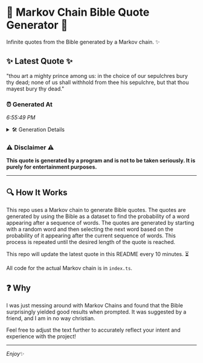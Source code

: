 # 📖 Markov Chain Bible Quote Generator 📖

Infinite quotes from the Bible generated by a Markov chain. ✨

## ✨ Latest Quote ✨
"thou art a mighty prince among us: in the choice of our sepulchres bury thy dead; none of us shall withhold from thee his sepulchre, but that thou mayest bury thy dead."

### ⏰ Generated At
*6:55:49 PM*

<details>
    <summary>🛠️ Generation Details</summary>
    <p>
        <strong>🌱 Seed:</strong> thou<br>
        <strong>🔄 Iterations:</strong> 31<br>
        <strong>📜 Context History:</strong><br>[ thou ]: art<br>[ thou, art ]: a<br>[ thou, art, a ]: mighty<br>[ thou, art, a, mighty ]: prince<br>[ thou, art, a, mighty, prince ]: among<br>[ thou, art, a, mighty, prince, among ]: us:<br>[ art, a, mighty, prince, among, us: ]: in<br>[ a, mighty, prince, among, us:, in ]: the<br>[ mighty, prince, among, us:, in, the ]: choice<br>[ prince, among, us:, in, the, choice ]: of<br>[ among, us:, in, the, choice, of ]: our<br>[ us:, in, the, choice, of, our ]: sepulchres<br>[ in, the, choice, of, our, sepulchres ]: bury<br>[ the, choice, of, our, sepulchres, bury ]: thy<br>[ choice, of, our, sepulchres, bury, thy ]: dead;<br>[ of, our, sepulchres, bury, thy, dead; ]: none<br>[ our, sepulchres, bury, thy, dead;, none ]: of<br>[ sepulchres, bury, thy, dead;, none, of ]: us<br>[ bury, thy, dead;, none, of, us ]: shall<br>[ thy, dead;, none, of, us, shall ]: withhold<br>[ dead;, none, of, us, shall, withhold ]: from<br>[ none, of, us, shall, withhold, from ]: thee<br>[ of, us, shall, withhold, from, thee ]: his<br>[ us, shall, withhold, from, thee, his ]: sepulchre,<br>[ shall, withhold, from, thee, his, sepulchre, ]: but<br>[ withhold, from, thee, his, sepulchre,, but ]: that<br>[ from, thee, his, sepulchre,, but, that ]: thou<br>[ thee, his, sepulchre,, but, that, thou ]: mayest<br>[ his, sepulchre,, but, that, thou, mayest ]: bury<br>[ sepulchre,, but, that, thou, mayest, bury ]: thy<br>[ but, that, thou, mayest, bury, thy ]: dead.<br>
    </p>
</details>

### ⚠️ Disclaimer ⚠️
**This quote is generated by a program and is not to be taken seriously. It is purely for entertainment purposes.**

---

## 🔍 How It Works

This repo uses a Markov chain to generate Bible quotes. The quotes are generated by using the Bible as a dataset to find the probability of a word appearing after a sequence of words. The quotes are generated by starting with a random word and then selecting the next word based on the probability of it appearing after the current sequence of words. This process is repeated until the desired length of the quote is reached.

This repo will update the latest quote in this README every 10 minutes. ⏳

All code for the actual Markov chain is in `index.ts`.

## ❓ Why

I was just messing around with Markov Chains and found that the Bible surprisingly yielded good results when prompted. 
It was suggested by a friend, and I am in no way christian.

Feel free to adjust the text further to accurately reflect your intent and experience with the project!

---

*Enjoy*✨
